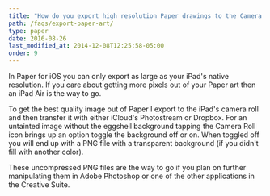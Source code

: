 ```yaml
---
title: "How do you export high resolution Paper drawings to the Camera Roll?"
path: /faqs/export-paper-art/
type: paper
date: 2016-08-26
last_modified_at: 2014-12-08T12:25:58-05:00
order: 9
---
```


In Paper for iOS you can only export as large as your iPad's native resolution. If you care about getting more pixels out of your Paper art then an iPad Air is the way to go.

To get the best quality image out of Paper I export to the iPad's camera roll and then transfer it with either iCloud's Photostream or Dropbox. For an untainted image without the eggshell background tapping the Camera Roll icon brings up an option toggle the background off or on. When toggled off you will end up with a PNG file with a transparent background (if you didn't fill with another color).

These uncompressed PNG files are the way to go if you plan on further manipulating them in Adobe Photoshop or one of the other applications in the Creative Suite.

